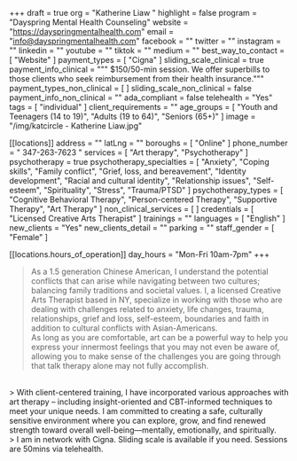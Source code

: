 +++
draft = true
org = "Katherine Liaw "
highlight = false
program = "Dayspring Mental Health Counseling"
website = "https://dayspringmentalhealth.com"
email = "info@dayspringmentalhealth.com"
facebook = ""
twitter = ""
instagram = ""
linkedin = ""
youtube = ""
tiktok = ""
medium = ""
best_way_to_contact = [ "Website" ]
payment_types = [ "Cigna" ]
sliding_scale_clinical = true
payment_info_clinical = """
$150/50-min session. 
We offer superbills to those clients who seek reimbursement from their health insurance."""
payment_types_non_clinical = [ ]
sliding_scale_non_clinical = false
payment_info_non_clinical = ""
ada_compliant = false
telehealth = "Yes"
tags = [ "individual" ]
client_requirements = ""
age_groups = [
  "Youth and Teenagers (14 to 19)",
  "Adults (19 to 64)",
  "Seniors (65+)"
]
image = "/img/katcircle - Katherine Liaw.jpg"

[[locations]]
address = ""
latLng = ""
boroughs = [ "Online" ]
phone_number = " 347-263-7623 "
services = [ "Art therapy", "Psychotherapy" ]
psychotherapy = true
psychotherapy_specialties = [
  "Anxiety",
  "Coping skills",
  "Family conflict",
  "Grief, loss, and bereavement",
  "Identity development",
  "Racial and cultural identity",
  "Relationship issues",
  "Self-esteem",
  "Spirituality",
  "Stress",
  "Trauma/PTSD"
]
psychotherapy_types = [
  "Cognitive Behavioral Therapy",
  "Person-centered Therapy",
  "Supportive Therapy",
  "Art Therapy"
]
non_clinical_services = [ ]
credentials = [ "Licensed Creative Arts Therapist" ]
trainings = ""
languages = [ "English" ]
new_clients = "Yes"
new_clients_detail = ""
parking = ""
staff_gender = [ "Female" ]

  [[locations.hours_of_operation]]
  day_hours = "Mon-Fri 10am-7pm"
+++

> As a 1.5 generation Chinese American, I understand the potential conflicts that can arise while navigating between two cultures; balancing family traditions and societal values. I, a licensed Creative Arts Therapist based in NY, specialize in working with those who are dealing with challenges related to anxiety, life changes, trauma, relationships, grief and loss, self-esteem, boundaries and faith in addition to cultural conflicts with Asian-Americans.<br>
> As long as you are comfortable, art can be a powerful way to help you express your innermost feelings that you may not even be aware of, allowing you to make sense of the challenges you are going through that talk therapy alone may not fully accomplish.

<br>
> With client-centered training, I have incorporated various approaches with art therapy – including insight-oriented and CBT-informed techniques to meet your unique needs. I am committed to creating a safe, culturally sensitive environment where you can explore, grow, and find renewed strength toward overall well-being—mentally, emotionally, and spiritually.
<br>
> I am in network with Cigna. Sliding scale is available if you need. Sessions are 50mins via telehealth.
